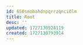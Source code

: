 ```yaml
---
id: 650smobahdnpqrrzqnci0lm
title: Root
desc: ''
updated: 1727130928119
created: 1727130793914
---
```

